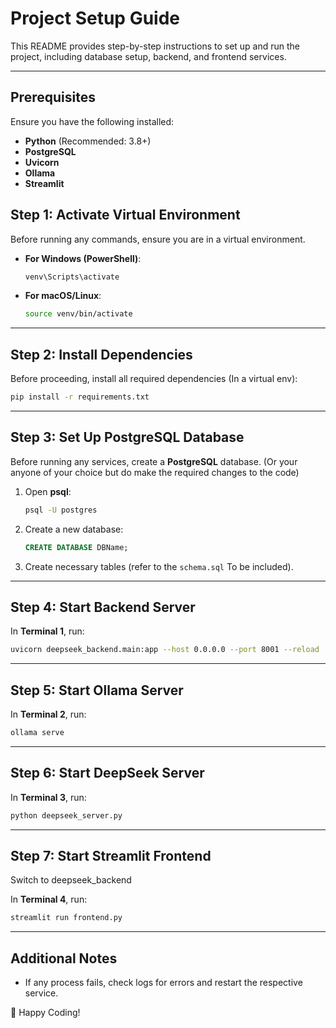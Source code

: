 # Project Setup Guide

This README provides step-by-step instructions to set up and run the project, including database setup, backend, and frontend services.

---

## **Prerequisites**

Ensure you have the following installed:
- **Python** (Recommended: 3.8+)
- **PostgreSQL**
- **Uvicorn**
- **Ollama**
- **Streamlit**

## **Step 1: Activate Virtual Environment**

Before running any commands, ensure you are in a virtual environment.

- **For Windows (PowerShell)**:
  ```sh
  venv\Scripts\activate
  ```
- **For macOS/Linux**:
  ```sh
  source venv/bin/activate
  ```

---

## **Step 2: Install Dependencies**

Before proceeding, install all required dependencies (In a virtual env):
```sh
pip install -r requirements.txt
```

---

## **Step 3: Set Up PostgreSQL Database**

Before running any services, create a **PostgreSQL** database.
(Or your anyone of your choice but do make the required changes to the code)

1. Open **psql**:
   ```sh
   psql -U postgres
   ```
2. Create a new database:
   ```sql
   CREATE DATABASE DBName;
   ```
3. Create necessary tables (refer to the `schema.sql` To be included).

---


## **Step 4: Start Backend Server**

In **Terminal 1**, run:
```sh
uvicorn deepseek_backend.main:app --host 0.0.0.0 --port 8001 --reload
```

---

## **Step 5: Start Ollama Server**

In **Terminal 2**, run:
```sh
ollama serve
```

---

## **Step 6: Start DeepSeek Server**

In **Terminal 3**, run:
```sh
python deepseek_server.py
```

---

## **Step 7: Start Streamlit Frontend**
Switch to deepseek_backend

In **Terminal 4**, run:
```sh
streamlit run frontend.py
```

---

## **Additional Notes**
- If any process fails, check logs for errors and restart the respective service.

🚀 Happy Coding!


